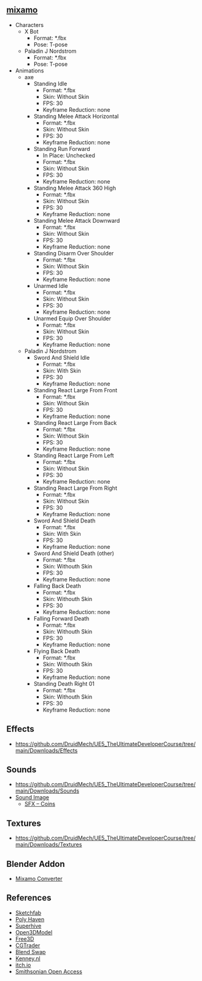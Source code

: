 ## [mixamo](https://www.mixamo.com/)
- Characters
  - X Bot 
    - Format: *.fbx
    - Pose: T-pose
  - Paladin J Nordstrom 
    - Format: *.fbx
    - Pose: T-pose
- Animations
  - axe 
    - Standing Idle
      - Format: *.fbx
      - Skin: Without Skin
      - FPS: 30
      - Keyframe Reduction: none
    - Standing Melee Attack Horizontal 
      - Format: *.fbx
      - Skin: Without Skin
      - FPS: 30
      - Keyframe Reduction: none
    - Standing Run Forward 
      - In Place: Unchecked
      - Format: *.fbx
      - Skin: Without Skin
      - FPS: 30
      - Keyframe Reduction: none
    - Standing Melee Attack 360 High
      - Format: *.fbx
      - Skin: Without Skin
      - FPS: 30
      - Keyframe Reduction: none
    - Standing Melee Attack Downward
      - Format: *.fbx
      - Skin: Without Skin
      - FPS: 30
      - Keyframe Reduction: none
    - Standing Disarm Over Shoulder
      - Format: *.fbx
      - Skin: Without Skin
      - FPS: 30
      - Keyframe Reduction: none
    - Unarmed Idle
      - Format: *.fbx
      - Skin: Without Skin
      - FPS: 30
      - Keyframe Reduction: none
    - Unarmed Equip Over Shoulder
      - Format: *.fbx
      - Skin: Without Skin
      - FPS: 30
      - Keyframe Reduction: none  
  - Paladin J Nordstrom 
    - Sword And Shield Idle
      - Format: *.fbx
      - Skin: With Skin
      - FPS: 30
      - Keyframe Reduction: none  
    - Standing React Large From Front
      - Format: *.fbx
      - Skin: Without Skin
      - FPS: 30
      - Keyframe Reduction: none  
    - Standing React Large From Back
      - Format: *.fbx
      - Skin: Without Skin
      - FPS: 30
      - Keyframe Reduction: none 
    - Standing React Large From Left
      - Format: *.fbx
      - Skin: Without Skin
      - FPS: 30
      - Keyframe Reduction: none 
    - Standing React Large From Right
      - Format: *.fbx
      - Skin: Without Skin
      - FPS: 30
      - Keyframe Reduction: none 
    - Sword And Shield Death
      - Format: *.fbx
      - Skin: With Skin
      - FPS: 30
      - Keyframe Reduction: none 
    - Sword And Shield Death (other)
      - Format: *.fbx
      - Skin: Withouth Skin
      - FPS: 30
      - Keyframe Reduction: none 
    - Falling Back Death
      - Format: *.fbx
      - Skin: Withouth Skin
      - FPS: 30
      - Keyframe Reduction: none 
    - Falling Forward Death
      - Format: *.fbx
      - Skin: Withouth Skin
      - FPS: 30
      - Keyframe Reduction: none 
    - Flying Back Death
      - Format: *.fbx
      - Skin: Withouth Skin
      - FPS: 30
      - Keyframe Reduction: none 
    - Standing Death Right 01
      - Format: *.fbx
      - Skin: Withouth Skin
      - FPS: 30
      - Keyframe Reduction: none 
      
## Effects
- https://github.com/DruidMech/UE5_TheUltimateDeveloperCourse/tree/main/Downloads/Effects

## Sounds
- https://github.com/DruidMech/UE5_TheUltimateDeveloperCourse/tree/main/Downloads/Sounds
- [Sound Image](https://soundimage.org/)
  - [SFX – Coins](https://soundimage.org/sfx-coins/)

## Textures
- https://github.com/DruidMech/UE5_TheUltimateDeveloperCourse/tree/main/Downloads/Textures

## Blender Addon
- [Mixamo Converter](https://github.com/brkeejp/mixamo_converter)

## References 
- [Sketchfab](https://sketchfab.com/)
- [Poly Haven](https://polyhaven.com/)
- [Superhive](https://superhivemarket.com/)
- [Open3DModel](https://open3dmodel.com/)
- [Free3D](https://free3d.com/)
- [CGTrader](https://www.cgtrader.com/)
- [Blend Swap](https://www.blendswap.com/)
- [Kenney.nl](https://kenney.nl/)
- [itch.io](https://itch.io/)
- [Smithsonian Open Access](https://www.si.edu/openaccess)
